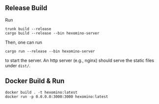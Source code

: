 ## Release Build

Run
```
trunk build --release
cargo build --release --bin hexomino-server
```
Then, one can run
```
cargo run --release --bin hexomino-server
```
to start the server. An http server (e.g., nginx) should serve the static files
under `dist/`.

## Docker Build & Run

```
docker build . -t hexomino:latest
docker run -p 0.0.0.0:3000:3000 hexomino:latest
```
